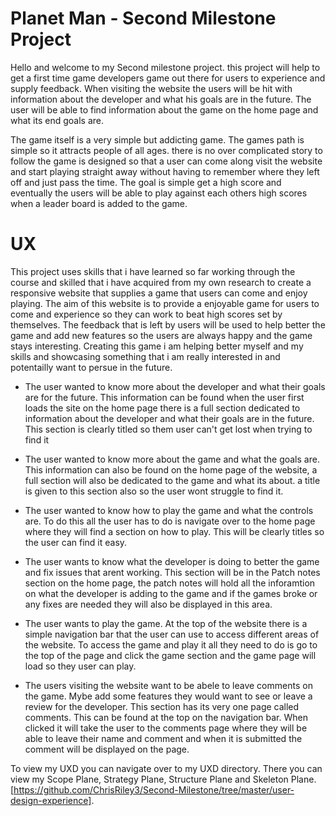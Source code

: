 # Planet Man - Second Milestone Project

Hello and welcome to my Second milestone project. this project will help to get a first time game developers game out there for users to experience and supply feedback. When visiting the website the users will be hit with information about the developer and what his goals are in the future. The user will be able to find information about the game on the home page and what its end goals are.

The game itself is a very simple but addicting game. The games path is simple so it attracts people of all ages. there is no over complicated story to follow the game is designed so that a user can come along visit the website and start playing straight away without having to remember where they left off and just pass the time. The goal is simple get a high score and eventually the users will be able to play against each others high scores when a leader board is added to the game.

# UX

This project uses skills that i have learned so far working through the course and skilled that i have acquired from my own research to create a responsive website that supplies a game that users can come and enjoy playing. The aim of this website is to provide a enjoyable game for users to come and experience so they can work to beat high scores set by themselves. The feedback that is left by users will be used to help better the game and add new features so the users are always happy and the game stays interesting. Creating this game i am helping better myself and my skills and showcasing something that i am really interested in and potentailly want to persue in the future.

* The user wanted to know more about the developer and what their goals are for the future. This information can be found when the user first loads the site on the home page there is a full section dedicated to information about the developer and what their goals are in the future. This section is clearly titled so them user can't get lost when trying to find it

* The user wanted to know more about the game and what the goals are. This information can also be found on the home page of the website, a full section will also be dedicated to the game and what its about. a title is given to this section also so the user wont struggle to find it.

* The user wanted to know how to play the game and what the controls are. To do this all the user has to do is navigate over to the home page where they will find a section on how to play. This will be clearly titles so the user can find it easy.

* The user wants to know what the developer is doing to better the game and fix issues that arent working. This section will be in the Patch notes section on the home page, the patch notes will hold all the inforamtion on what the developer is adding to the game and if the games broke or any fixes are needed they will also be displayed in this area.

* The user wants to play the game. At the top of the website there is a simple navigation bar that the user can use to access different areas of the website. To access the game and play it all they need to do is go to the top of the page and click the game section and the game page will load so they user can play.

* The users visiting the website want to be abele to leave comments on the game. Mybe add some features they would want to see or leave a review for the developer. This section has its very one page called comments. This can be found at the top on the navigation bar. When clicked it will take the user to the comments page where they will be able to leave their name and comment and when it is submitted the comment will be displayed on the page. 

To view my UXD you can navigate over to my UXD directory. There you can view my Scope Plane, Strategy Plane, Structure Plane and Skeleton Plane. [https://github.com/ChrisRiley3/Second-Milestone/tree/master/user-design-experience].